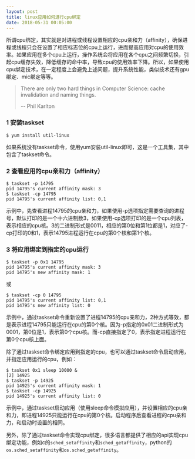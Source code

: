 ```yaml
---
layout: post
title: linux应用如何进行cpu绑定
date: 2018-05-31 00:05:00
---
```


所谓cpu绑定，其实就是对进程或线程设置相应的cpu亲和力（affinity），确保进程或线程只会在设置了相应标志位的cpu上运行，进而提高应用对cpu的使用效率。如果应用在多个cpu上运行，操作系统会将应用在各个cpu之间频繁切换，引起cpu缓存失效，降低缓存的命中率，导致cpu的使用效率下降。所以，如果使用cpu绑定技术，在一定程度上会避免上述问题，提升系统性能，类似技术还有gpu绑定、mic绑定等等。

> There are only two hard things in Computer Science: cache invalidation and naming things.
>
> -- Phil Karlton

### 1 安装taskset

```
$ yum install util-linux
```

如果系统没有taskset命令，使用yum安装util-linux即可，这是一个工具集，其中包含了taskset命令。

### 2 查看应用的cpu亲和力（affinity）

```
$ taskset -p 14795
pid 14795's current affinity mask: 3
$ taskset -cp 14795
pid 14795's current affinity list: 0,1
```

示例中，先查看进程14795的cpu亲和力，如果使用-p选项指定需要查询的进程号，默认打印的是一个十六进制数3，如果使用-cp选项打印的是一个cpu列表，表示相应的cpu核。3的二进制形式是0011，相应的第0位和第1位都是1，对应了-cp打印的0和1，表示14795进程运行在cpu的第0个核和第1个核。

### 3 将应用绑定到指定的cpu运行

```
$ taskset -p 0x1 14795
pid 14795's current affinity mask: 3
pid 14795's new affinity mask: 1
```

或

```
$ taskset -cp 0 14795
pid 14795's current affinity list: 0,1
pid 14795's new affinity list: 0
```

示例中，通过taskset命令重新设置了进程14795的cpu亲和力，2种方式等效，都是表示进程14795只能运行在cpu的第0个核。因为-p指定的0x01二进制形式为0001，第0位是1，表示第0个cpu核。而-cp直接指定了0，表示指定进程运行在第0个cpu核上面。

除了通过taskset命令绑定应用到指定的cpu，也可以通过taskset命令启动应用，并指定应用运行的cpu，例如：

```
$ taskset 0x1 sleep 10000 &
[2] 14925
$ taskset -p 14925
pid 14925's current affinity mask: 1
$ taskset -cp 14925
pid 14925's current affinity list: 0
```

示例中，通过taskset启动应用（使用sleep命令模拟应用），并设置相应的cpu亲和力，即进程14925只能运行在cpu的第0个核。启动程序后查看进程的cpu亲和力，和启动时设置的相同。

另外，除了通过taskset命令实现cpu绑定，很多语言都提供了相应的api实现cpu绑定功能，例如c的`sched_setaffinity`和`sched_getaffinity`，python的`os.sched_setaffinity`和`os.sched_getaffinity`。